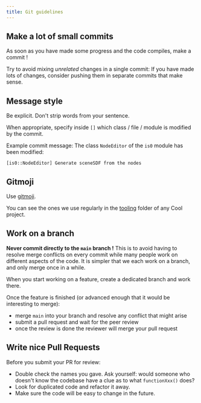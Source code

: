 ```yaml
---
title: Git guidelines
---
```


## Make a lot of small commits

As soon as you have made some progress and the code compiles, make a commit !

Try to avoid mixing _unrelated_ changes in a single commit: If you have made lots of changes, consider pushing them in separate commits that make sense.

## Message style

Be explicit. Don't strip words from your sentence.

When appropriate, specify inside `[]` which class / file / module is modified by the commit.

Example commit message: The class `NodeEditor` of the `is0` module has been modified:

```
[is0::NodeEditor] Generate sceneSDF from the nodes
```

## Gitmoji

Use [gitmoji](https://youtu.be/uBLWVxnPLP4).

You can see the ones we use regularly in the [tooling](https://github.com/CoolLibs/tooling/blob/main/gitmoji.md) folder of any Cool project.

## Work on a branch

**Never commit directly to the `main` branch !** This is to avoid having to resolve merge conflicts on every commit while many people work on different aspects of the code. It is simpler that we each work on a branch, and only merge once in a while.

When you start working on a feature, create a dedicated branch and work there.

Once the feature is finished (or advanced enough that it would be interesting to merge):

- merge `main` into your branch and resolve any conflict that might arise
- submit a pull request and wait for the peer review
- once the review is done the reviewer will merge your pull request

## Write nice Pull Requests

Before you submit your PR for review:

- Double check the names you gave. Ask yourself: would someone who doesn't know the codebase have a clue as to what `functionXxx()` does?
- Look for duplicated code and refactor it away.
- Make sure the code will be easy to change in the future.
